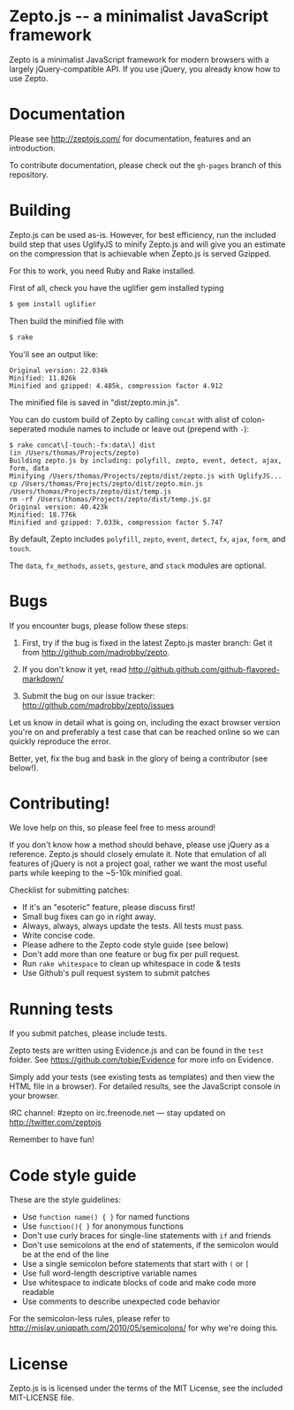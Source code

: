 # Zepto.js -- a minimalist JavaScript framework

Zepto is a minimalist JavaScript framework for modern browsers with a
largely jQuery-compatible API. If you use jQuery, you already know how to use Zepto.

# Documentation

Please see http://zeptojs.com/ for documentation, features and an introduction.

To contribute documentation, please check out the `gh-pages` branch of this repository.

# Building

Zepto.js can be used as-is. However, for best efficiency, run the included build step that uses UglifyJS to minify Zepto.js and will give you an estimate on the compression that is achievable when Zepto.js is served Gzipped.

For this to work, you need Ruby and Rake installed.

First of all, check you have the uglifier gem installed typing

``` sh
$ gem install uglifier
```

Then build the minified file with

``` sh
$ rake
```

You'll see an output like:

```
Original version: 22.034k
Minified: 11.826k
Minified and gzipped: 4.485k, compression factor 4.912
```

The minified file is saved in "dist/zepto.min.js".

You can do custom build of Zepto by calling `concat` with alist of
colon-seperated module names to include or leave out (prepend with `-`):

```
$ rake concat\[-touch:-fx:data\] dist
(in /Users/thomas/Projects/zepto)
Building zepto.js by including: polyfill, zepto, event, detect, ajax, form, data
Minifying /Users/thomas/Projects/zepto/dist/zepto.js with UglifyJS...
cp /Users/thomas/Projects/zepto/dist/zepto.min.js /Users/thomas/Projects/zepto/dist/temp.js
rm -rf /Users/thomas/Projects/zepto/dist/temp.js.gz
Original version: 40.423k
Minified: 18.776k
Minified and gzipped: 7.033k, compression factor 5.747
```

By default, Zepto includes `polyfill`, `zepto`, `event`, `detect`, `fx`, `ajax`, `form`, and
`touch`.

The `data`, `fx_methods`, `assets`, `gesture`, and `stack` modules are optional.

# Bugs

If you encounter bugs, please follow these steps:

1. First, try if the bug is fixed in the latest Zepto.js master branch:
   Get it from http://github.com/madrobby/zepto.

2. If you don't know it yet, read http://github.github.com/github-flavored-markdown/

3. Submit the bug on our issue tracker:
   http://github.com/madrobby/zepto/issues

Let us know in detail what is going on, including the exact browser version you're on
and preferably a test case that can be reached online so we can quickly reproduce the
error.

Better, yet, fix the bug and bask in the glory of being a contributor (see below!).

# Contributing!

We love help on this, so please feel free to mess around!

If you don't know how a method should behave, please use jQuery as a reference. Zepto.js should closely emulate it.
Note that emulation of all features of jQuery is not a project goal, rather we want the most useful parts while keeping
to the ~5-10k minified goal.

Checklist for submitting patches:

* If it's an "esoteric" feature, please discuss first!
* Small bug fixes can go in right away.
* Always, always, always update the tests. All tests must pass.
* Write concise code.
* Please adhere to the Zepto code style guide (see below)
* Don't add more than one feature or bug fix per pull request.
* Run `rake whitespace` to clean up whitespace in code & tests
* Use Github's pull request system to submit patches

# Running tests

If you submit patches, please include tests.

Zepto tests are written using Evidence.js and can be found
in the `test` folder. See https://github.com/tobie/Evidence for more info on Evidence.

Simply add your tests (see existing tests as templates) and then view the HTML file in a browser).
For detailed results, see the JavaScript console in your browser.

IRC channel: #zepto on irc.freenode.net — stay updated on http://twitter.com/zeptojs

Remember to have fun!

# Code style guide

These are the style guidelines:

* Use `function name() { }` for named functions
* Use `function(){ }` for anonymous functions
* Don't use curly braces for single-line statements with `if` and friends
* Don't use semicolons at the end of statements, if the semicolon would be at the end of the line
* Use a single semicolon before statements that start with `(` or `[`
* Use full word-length descriptive variable names
* Use whitespace to indicate blocks of code and make code more readable
* Use comments to describe unexpected code behavior

For the semicolon-less rules, please refer to http://mislav.uniqpath.com/2010/05/semicolons/ for why
we're doing this.

# License

Zepto.js is is licensed under the terms of the MIT License, see the included MIT-LICENSE file.

